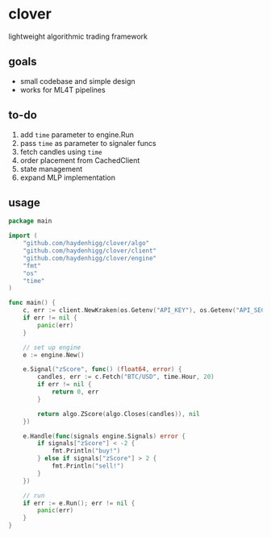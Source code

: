 # clover
lightweight algorithmic trading framework

## goals
- small codebase and simple design
- works for ML4T pipelines

## to-do
1. add `time` parameter to engine.Run
2. pass `time` as parameter to signaler funcs
3. fetch candles using `time`
4. order placement from CachedClient
5. state management
6. expand MLP implementation

## usage
```go
package main

import (
	"github.com/haydenhigg/clover/algo"
	"github.com/haydenhigg/clover/client"
	"github.com/haydenhigg/clover/engine"
	"fmt"
	"os"
	"time"
)

func main() {
	c, err := client.NewKraken(os.Getenv("API_KEY"), os.Getenv("API_SECRET"))
	if err != nil {
		panic(err)
	}

	// set up engine
	e := engine.New()

	e.Signal("zScore", func() (float64, error) {
		candles, err := c.Fetch("BTC/USD", time.Hour, 20)
		if err != nil {
			return 0, err
		}

		return algo.ZScore(algo.Closes(candles)), nil
	})

	e.Handle(func(signals engine.Signals) error {
		if signals["zScore"] < -2 {
			fmt.Println("buy!")
		} else if signals["zScore"] > 2 {
			fmt.Println("sell!")
		}
	})

	// run
	if err := e.Run(); err != nil {
		panic(err)
	}
}
````
